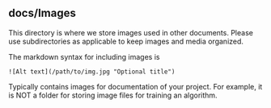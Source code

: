 ## docs/Images

This directory is where we store images used in other documents. Please use subdirectories as applicable to keep images and media organized.

The markdown syntax for including images is

`![Alt text](/path/to/img.jpg "Optional title")`

Typically contains images for documentation of your project. For example, it is NOT a folder for storing image files for training an algorithm.